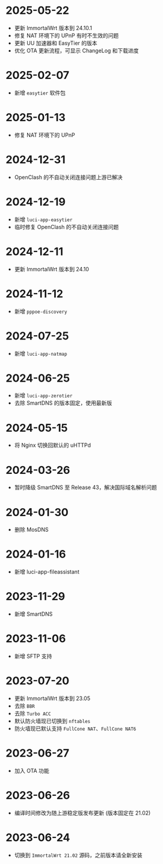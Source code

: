 # 2025-05-22
- 更新 ImmortalWrt 版本到 24.10.1
- 修复 NAT 环境下的 UPnP 有时不生效的问题
- 更新 UU 加速器和 EasyTier 的版本
- 优化 OTA 更新流程，可显示 ChangeLog 和下载进度

# 2025-02-07
- 新增 `easytier` 软件包

# 2025-01-13
- 修复 NAT 环境下的 UPnP

# 2024-12-31
- OpenClash 的不自动关闭连接问题上游已解决

# 2024-12-19
- 新增 `luci-app-easytier`
- 临时修复 OpenClash 的不自动关闭连接问题

# 2024-12-11
- 更新 ImmortalWrt 版本到 24.10

# 2024-11-12
- 新增 `pppoe-discovery`

# 2024-07-25
- 新增 `luci-app-natmap`

# 2024-06-25
- 新增 `luci-app-zerotier`
- 去除 SmartDNS 的版本固定，使用最新版

# 2024-05-15
- 将 Nginx 切换回默认的 uHTTPd

# 2024-03-26
- 暂时降级 SmartDNS 至 Release 43，解决国际域名解析问题

# 2024-01-30
- 删除 MosDNS

# 2024-01-16
- 新增 luci-app-fileassistant

# 2023-11-29
- 新增 SmartDNS

# 2023-11-06
- 新增 SFTP 支持

# 2023-07-20
- 更新 ImmortalWrt 版本到 23.05
- 去除 `BBR`
- 去除 `Turbo ACC`
- 默认防火墙现已切换到 `nftables`
- 防火墙现已默认支持 `FullCone NAT`、`FullCone NAT6`

# 2023-06-27
- 加入 OTA 功能

# 2023-06-26
- 编译时间修改为随上游稳定版发布更新 (版本固定在 21.02)

# 2023-06-24
- 切换到 `ImmortalWrt 21.02` 源码，之前版本请全新安装
